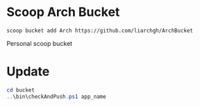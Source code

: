 # Scoop Arch Bucket

`scoop bucket add Arch https://github.com/liarchgh/ArchBucket`

Personal scoop bucket

# Update

```powershell
cd bucket
..\bin\checkAndPush.ps1 app_name
```
